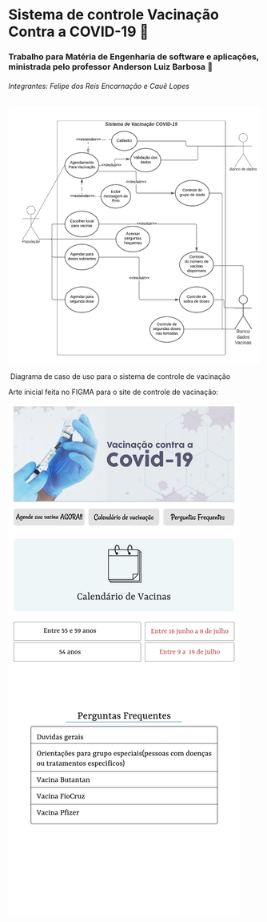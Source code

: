 # Sistema de controle Vacinação Contra a COVID-19 :syringe: 

### Trabalho para Matéria de Engenharia de software e aplicações, ministrada pelo professor Anderson Luiz Barbosa   :school:



###### Integrantes: Felipe dos Reis Encarnação e Cauê Lopes 



<img src="https://github.com/Horakal/Controle_Vacinacao-FatecCPS/blob/master/Diagrama%20Vacina%C3%A7%C3%A3o%20-%20Diagrama%20de%20caso%20de%20uso.jpeg?raw=true">

​							Diagrama de caso de uso para o sistema de controle de vacinação 







Arte inicial feita no FIGMA para o site de controle de vacinação:



<img src='https://github.com/Horakal/Controle_Vacinacao-FatecCPS/blob/master/DesignInicial.png?raw=true'>

